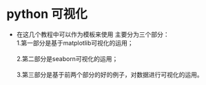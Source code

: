 # python 可视化
- 在这几个教程中可以作为模板来使用
主要分为三个部分：
</br>1.第一部分是基于matplotlib可视化的运用；</br>
</br>2.第二部分是seaborn可视化的运用；</br>
</br>3.第三部分是基于前两个部分的好的例子，对数据进行可视化的运用。</br>


